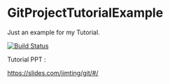 # GitProjectTutorialExample
Just an example for my Tutorial.


[![Build Status](https://travis-ci.com/yanqing0709/GitProjectPythonUnitest2.svg?branch=master)](https://travis-ci.com/yanqing0709/GitProjectPythonUnitest2)

Tutorial PPT :

https://slides.com/jimting/git/#/
